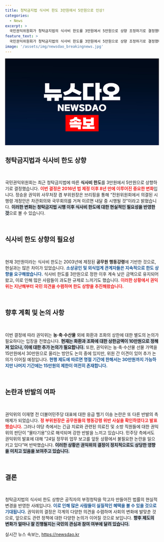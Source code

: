 ```yaml
---
title: 청탁금지법 식사비 한도 3만원에서 5만원으로 인상!
categories:
  - News
excerpt: >
  국민권익위원회가 청탁금지법의 식사비 한도를 3만원에서 5만원으로 상향 조정하기로 결정했다. 이는 2016년 법 시행 이후 8년 만의 변화로, 외식업계의 요청이 반영된 결과다.
feature_text: >
  국민권익위원회가 청탁금지법의 식사비 한도를 3만원에서 5만원으로 상향 조정하기로 결정했다. 이는 2016년 법 시행 이후 8년 만의 변화로, 외식업계의 요청이 반영된 결과다.
image: '/assets/img/newsdao_breakingnews.jpg'
---
```


<p><img src="/assets/img/newsdao_breakingnews.jpg" alt="pcversion 속보" /></p>

<h2 data-ke-size="size26">청탁금지법과 식사비 한도 상향</h2>

<p data-ke-size="size16">&nbsp;</p>

<p>국민권익위원회는 최근 청탁금지법에 따른 <b>식사비 한도</b>를 3만원에서 5만원으로 상향하기로 결정했습니다. <b><span style="color: #ee2323;">이번 결정은 2016년 법 제정 이후 8년 만에 이루어진 중요한 변화</span></b>입니다. 정승윤 권익위 사무처장 겸 부위원장은 브리핑을 통해 “전원위원회에서 의결된 시행령 개정안은 차관회의와 국무회의를 거쳐 이르면 내달 중 시행될 것”이라고 밝혔습니다. <b><span style="background-color: #21538527;">이러한 변화는 청탁금지법 시행 이후 식사비 한도에 대한 현실적인 필요성을 반영한 것</span></b>으로 볼 수 있습니다.</p>

<p data-ke-size="size16">&nbsp;</p>

<h2 data-ke-size="size26">식사비 한도 상향의 필요성</h2>

<p data-ke-size="size16">&nbsp;</p>

<p>현재 3만원이라는 식사비 한도는 2003년에 제정된 <b>공무원 행동강령</b>에 기반한 것으로, 현실과는 많은 차이가 있었습니다. <b><span style="color: #1a5490;">소상공인 및 외식업계 관계자들은 지속적으로 한도 상향을 요구해왔습니다.</span></b> 식사비 한도를 3만원으로 정한 이후 계속 낮은 금액으로 유지되어 왔고, 이로 인해 많은 사람들이 과도한 규제로 느끼기도 했습니다. <b><span style="color: #ee2323;">이러한 상황에서 권익위는 지난해부터 국민 의견을 수렴하며 한도 상향을 추진해왔습니다.</span></b> </p>

<p data-ke-size="size16">&nbsp;</p>

<h2 data-ke-size="size26">향후 계획 및 논의 사항</h2>

<p data-ke-size="size16">&nbsp;</p>

<p>이번 결정에 따라 권익위는 <b>농·축·수산물</b> 외에 화환과 조화의 상한에 대한 별도의 논의가 필요하다는 입장을 전했습니다. <b><span style="background-color: #21538527;">현재는 화환과 조화에 대한 상한금액이 10만원으로 정해져 있으나, 이에 대한 추가 논의가 필요합니다.</span></b> 또한, 권익위는 농·축·수산물 선물 가액을 15만원에서 30만원으로 올리는 방안도 논의 중에 있지만, 위원 간 이견이 있어 추가 논의가 이어질 예정입니다. <b><span style="color: #1a5490;">현행 제도에 따르면 명절 기간에 한해서는 30만원까지 가능하지만 나머지 기간에는 15만원의 제한이 여전히 존재합니다.</span></b></p>

<p data-ke-size="size16">&nbsp;</p>

<h2 data-ke-size="size26">논란과 반발의 여파</h2>

<p data-ke-size="size16">&nbsp;</p>

<p>권익위의 이재명 전 더불어민주당 대표에 대한 응급 헬기 이송 논란은 또 다른 반발의 촉매제가 되었습니다. <b><span style="color: #ee2323;">정 부위원장은 공무원들의 행동강령 위반 사실을 확인하였다고 발표했습니다.</span></b> 그러나 야당 측에서는 긴급 치료와 관련된 의료진 및 소방 직원들에 대한 권익위의 판단이 “물타기용”으로 해석되며 강한 반발을 느끼고 있습니다. 민주당 측에서도 권익위의 발표에 대해 “24일 정무위 업무 보고를 앞둔 상황에서 불필요한 논란을 일으키고 있다”며 반박했습니다. <b><span style="background-color: #21538527;">이러한 상황은 권익위의 결정이 정치적으로도 상당한 영향을 미치고 있음을 보여주고 있습니다.</span></b></p>

<p data-ke-size="size16">&nbsp;</p>

<h2 data-ke-size="size26">결론</h2>

<p data-ke-size="size16">&nbsp;</p>

<p>청탁금지법의 식사비 한도 상향은 공직자의 부정청탁을 막고자 만들어진 법률의 현실적 변경을 반영한 사례입니다. <b><span style="color: #1a5490;">이로 인해 많은 사람들이 실질적인 혜택을 볼 수 있을 것으로 기대됩니다.</span></b> 권익위의 결정은 각계의 다양한 의견을 수렴하며 사회의 변화에 발맞춘 것으로, 앞으로도 관련 정책에 대한 다양한 논의가 이어질 것으로 보입니다. <b><span style="background-color: #21538527;">향후 제도의 변화가 얼마나 잘 진행될지는 국민의 관심과 참여 여부에 달려 있습니다.</span></b></p>
실시간 뉴스 속보는, <a href="https://newsdao.kr" rel="dofollow">https://newsdao.kr</a>


